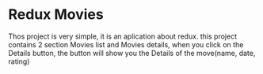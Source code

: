 # Redux Movies

Thos project is very simple, it is an aplication about redux.
this project contains 2 section Movies list and Movies details, when you click on the Details button, the button will show you the Details of the move(name, date, rating)
